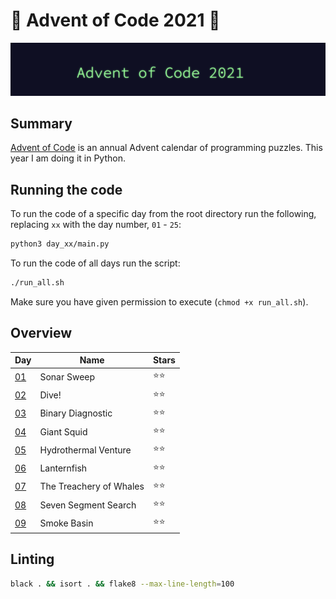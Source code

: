 # 🎄 Advent of Code 2021 🎄

![AoC2021 logo](https://raw.githubusercontent.com/orfeasa/advent-of-code-2021/master/header.png)

## Summary

[Advent of Code](http://adventofcode.com/) is an annual Advent calendar of programming puzzles.
This year I am doing it in Python.

## Running the code

To run the code of a specific day from the root directory run the following, replacing `xx` with the day number, `01` - `25`:

```sh
python3 day_xx/main.py
```

To run the code of all days run the script:

```sh
./run_all.sh
```

Make sure you have given permission to execute (`chmod +x run_all.sh`).

## Overview

| Day                                       | Name                    | Stars |
| ----------------------------------------- | ----------------------- | ----- |
| [01](https://adventofcode.com/2021/day/1) | Sonar Sweep             | ⭐⭐    |
| [02](https://adventofcode.com/2021/day/2) | Dive!                   | ⭐⭐    |
| [03](https://adventofcode.com/2021/day/3) | Binary Diagnostic       | ⭐⭐    |
| [04](https://adventofcode.com/2021/day/4) | Giant Squid             | ⭐⭐    |
| [05](https://adventofcode.com/2021/day/5) | Hydrothermal Venture    | ⭐⭐    |
| [06](https://adventofcode.com/2021/day/6) | Lanternfish             | ⭐⭐    |
| [07](https://adventofcode.com/2021/day/7) | The Treachery of Whales | ⭐⭐    |
| [08](https://adventofcode.com/2021/day/8) | Seven Segment Search    | ⭐⭐    |
| [09](https://adventofcode.com/2021/day/9) | Smoke Basin             | ⭐⭐    |

## Linting

```sh
black . && isort . && flake8 --max-line-length=100
```
